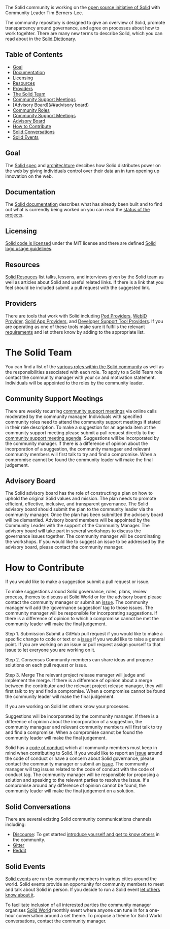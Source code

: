 The Solid community is working on the [open source initiative of Solid](https://github.com/solid) with Community Leader Tim Berners-Lee. 

The community repository is designed to give an overview of Solid, promote transparcency around governance, and agree on processes about how to work togehter. There are many new terms to describe Solid, which you can read about in the [Solid Dictionary](https://github.com/solid/community/blob/master/solid-dictionary.md). 

## Table of Contents
 * [Goal](##goal)
 * [Documentation](##documentation)
 * [Licensing](##Licensing) 
 * [Resources](##resources)
 * [Providers](##providers)
 * [The Solid Team](#the-solid-team)
 * [Community Support Meetings](##community-support-meetings)
 * [Advisory Board](##advisory board)
 * [Community Roles](##community-roles)
 * [Community Support Meetings](##community-support-meetings)
 * [Advisory Board](##advisory-board)
 * [How to Contribute](#how-to-contribute)
 * [Solid Conversations](##solid-conversations)
 * [Solid Events](##solid-events)

## Goal
The [Solid spec](https://github.com/solid/solid-spec) and [architechture](https://github.com/solid/solid-architecture) descibes how Solid distributes power on the web by giving individuals control over their data an in turn opening up innovation on the web. 

## Documentation 
The [Solid documentation](https://github.com/solid/community/blob/master/documentation.md) describes what has already been built and to find out what is currendly being worked on you can read the [status of the projects](https://github.com/orgs/solid/projects).

## Licensing
[Solid code is licensed](licence.md) under the MIT license and there are defined [Solid logo usage guidelines](https://github.com/solid/community/blob/master/solid-logo-usage-guidelines.md). 

## Resources
[Solid Resouces](https://github.com/solid/community/blob/master/solid-resources.md) list talks, lessons, and interviews given by the Solid team as well as articles about Solid and useful related links. If there is a link that you feel should be included submit a pull request with the suggested link. 

## Providers 
There are tools that work with Solid including [Pod Providers](pod-providers.md), [WebID Provider](webid-provider.md), [Solid App Providers](https://github.com/solid/community/blob/master/solid-apps.md), and [Developer Support Tool Providers](https://github.com/solid/developer-support-tools). If you are operating as one of these tools make sure it fulfills the relevant [requirements](https://github.com/solid/community/blob/master/solid-tool-requirements.md) and let others know by adding to the appropriate list. 

# The Solid Team 
You can find a list of the [various roles within the Solid community](community-roles.md) as well as the responsibilities associated with each role. To apply to a Solid Team role contact the community manager with your cv and motivation statement. Individuals will be appointed to the roles by the community leader. 

## Community Support Meetings
There are weekly recurring [community support meetings](https://github.com/solid/community/blob/master/community-support-agenda-and-minutes.md) via online calls moderated by the community manager. Individuals with specified community roles need to attend the community support meetings if stated in their role description. To make a suggestion for an agenda item at the community support meeting please submit a pull request directly to the [community support meeting agenda](https://github.com/solid/community/blob/master/community-support-agenda-and-minutes.md). Suggestions will be incorporated by the community manager. If there is a difference of opinion about the incorporation of a suggestion, the community managaer and relevant community members will first talk to try and find a compromise. When a compromise cannot be found the community leader will make the final judgement.

## Advisory Board
The Solid advisory board has the role of constructing a plan on how to uphold the original Solid values and mission. The plan needs to promote efficient, effective, inclusive, and transparent governance. The Solid advisory board should submit the plan to the community leader via the community manager. Once the plan has been submitted the advisory board will be dismantled. Advisory board members will be appointed by the Community Leader with the support of the Community Manager. The advisory board will take part in several workshops to discuss the governance issues together. The community manager will be coordinating the workshops. If you would like to suggest an issue to be addressed by the advisory board, please contact the community manager.

# How to Contribute
If you would like to make a suggestion submit a pull request or issue. 

To make suggestions around Solid governance, roles, plans, review process, themes to discuss at Solid World or for the advisory board please contact the community manager or submit an [issue](https://github.com/solid/community/tree/master/.github/ISSUE_TEMPLATE). The community manager will add the ‘governance suggestion’ tag to those issues. The community manager will be responsible for incorporating suggestions. If there is a difference of opinion to which a compromise cannot be met the community leader will make the final judgement.

Step 1. Submission
Submit a GitHub pull request if you would like to make a specific change to code or text or a [issue](https://github.com/solid/community/tree/master/.github/ISSUE_TEMPLATE) if you would like to raise a general point. If you are working on an issue or pull request assign yourself to that issue to let everyone you are working on it.

Step 2. Consensus
Community members can share ideas and propose solutions on each pull request or issue. 

Step 3. Merge
The relevant project release manager will judge and implement the merge. If there is a difference of opinion about a merge between the contributor and the relevant project release manager, they will first talk to try and find a compromise. When a compromise cannot be found the community leader will make the final judgement.

If you are working on Solid let others know your processes.

Suggestions will be incorporated by the community manager. If there is a difference of opinion about the incorporation of a suggestion, the community managaer and relevant community members will first talk to try and find a compromise. When a compromise cannot be found the community leader will make the final judgement.

Solid has a [code of conduct](code-of-conduct.md) which all community members must keep in mind when contributing to Solid. If you would like to report an [issue](https://github.com/solid/community/tree/master/.github/ISSUE_TEMPLATE) around the code of conduct or have a concern about Solid governance, please contact the community manager or submit an [issue](https://github.com/solid/community/tree/master/.github/ISSUE_TEMPLATE). The community manager will tag issues related to the code of conduct with the code of conduct tag. The community manager will be responsible for proposing a solution and speaking to the relevant parties to resolve the issue. If a compromise around any difference of opinion cannot be found, the community leader will make the final judgement on a solution. 

## Solid Conversations
There are several existing Solid community communications channels including: 

  * [Discourse](https://forum.solidproject.org/): To get started [introduce yourself and get to know others](https://forum.solidproject.org/t/welcome-to-the-solid-forum-please-introduce-yourself-here-great-to-have-you-on-board/440/20) in the community. 
  * [Gitter](https://gitter.im/solid/chat)
  * [Reddit](https://www.reddit.com/r/SOLID/submit)

## Solid Events
[Solid events](solid-events.md) are run by community members in various cities around the world. Solid events provide an opportunity for community members to meet and talk about Solid in person. If you decide to run a Solid event [let others know about it](solid-events.md). 

To facilitate inclusion of all interested parties the community manager organises [Solid World](https://www.eventbrite.com/e/solid-world-tickets-53692744444?aff=erellivmlt) monthly event where anyone can tune in for a one-hour conversation around a set theme. To propose a theme for Solid World conversations, contact the community manager.








